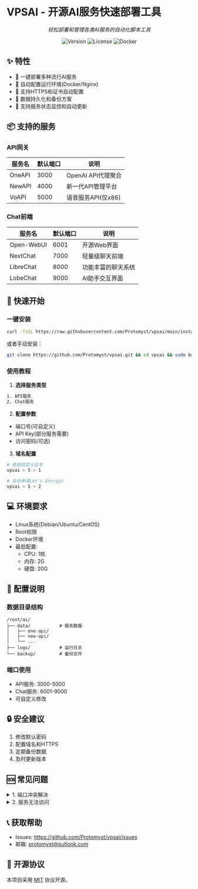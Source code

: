 # VPSAI - 开源AI服务快速部署工具

<p align="center">
    <em>轻松部署和管理各类AI服务的自动化脚本工具</em>
</p>

<div align="center">

![Version](https://img.shields.io/badge/version-0.0.1-blue)
![License](https://img.shields.io/badge/license-MIT-green)
![Docker](https://img.shields.io/badge/docker-required-blue)

</div>

## ✨ 特性

- 🚀 一键部署多种流行AI服务
- 🔧 自动配置运行环境(Docker/Nginx)
- 🔐 支持HTTPS和证书自动配置
- 💾 数据持久化和备份方案
- 🔄 支持服务状态监控和自动更新

## 📦 支持的服务

### API网关
| 服务名 | 默认端口 | 说明 |
|--------|----------|------|
| OneAPI | 3000 | OpenAI API代理聚合 |
| NewAPI | 4000 | 新一代API管理平台 |
| VoAPI  | 5000 | 语音服务API(仅x86) |

### Chat前端
| 服务名 | 默认端口 | 说明 |
|--------|----------|------|
| Open-WebUI | 6001 | 开源Web界面 |
| NextChat | 7000 | 轻量级聊天前端 |
| LibreChat | 8000 | 功能丰富的聊天系统 |
| LobeChat | 9000 | AI助手交互界面 |

## 🚀 快速开始

### 一键安装
```bash
curl -fsSL https://raw.githubusercontent.com/Protomyst/vpsai/main/install.sh | sudo bash
```

或者手动安装：
```bash
git clone https://github.com/Protomyst/vpsai.git && cd vpsai && sudo bash vpsai.sh
```

### 使用教程

1. **选择服务类型**
```bash
1. API服务
2. Chat服务
```

2. **配置参数**
- 端口号(可自定义)  
- API Key(部分服务需要)
- 访问密码(可选)

3. **域名配置**
```bash
# 使用自定义证书
vpsai > 5 > 1

# 自动申请Let's Encrypt
vpsai > 5 > 2
```

## 💻 环境要求

- Linux系统(Debian/Ubuntu/CentOS)
- Root权限
- Docker环境
- 最低配置:
  - CPU: 1核
  - 内存: 2G
  - 硬盘: 20G

## 📝 配置说明

### 数据目录结构
```
/root/ai/
├── data/           # 服务数据
│   ├── one-api/
│   ├── new-api/
│   └── ...
├── logs/           # 运行日志
└── backup/         # 备份文件
```

### 端口使用
- API服务: 3000-5000
- Chat服务: 6001-9000
- 可自定义修改

## 🔒 安全建议

1. 修改默认密码
2. 配置域名和HTTPS
3. 定期备份数据
4. 及时更新版本

## 🆘 常见问题

<details>
<summary>1. 端口冲突解决</summary>
检查占用端口进程:
```bash 
netstat -tunlp | grep 端口号
```
</details>

<details>
<summary>2. 服务无法访问</summary>
- 检查防火墙配置
- 确认端口是否开放
- 查看服务日志
</details>

## 📞 获取帮助

- Issues: https://github.com/Protomyst/vpsai/issues
- 邮箱: protomyst@outlook.com

## 📄 开源协议

本项目采用 [MIT](LICENSE) 协议开源。
